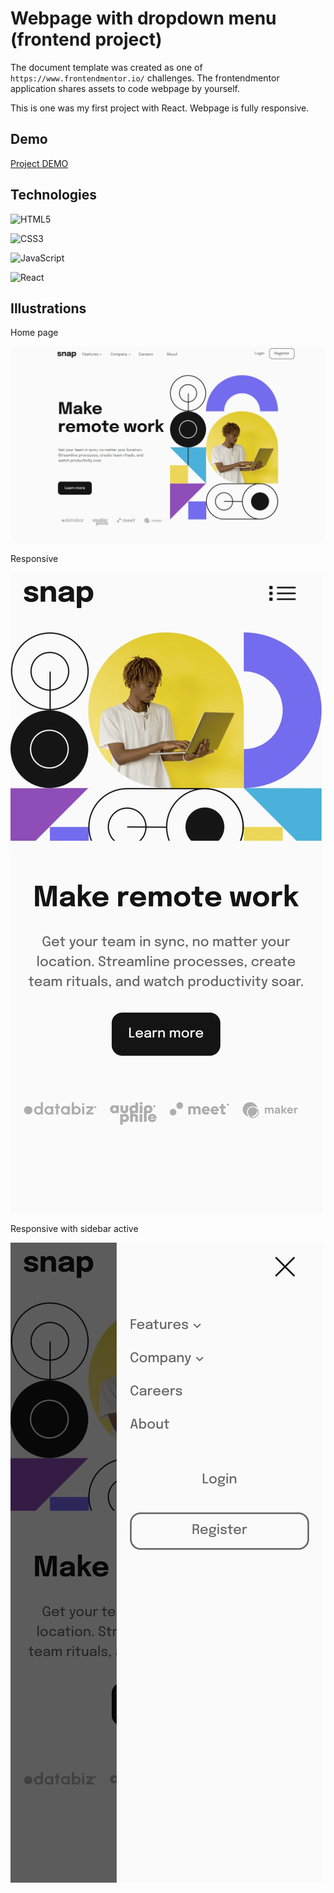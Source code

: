 # Webpage with dropdown menu (frontend project)

The document template was created as one of ```https://www.frontendmentor.io/``` challenges. The frontendmentor application shares assets to code webpage by yourself.
 
This is one was my first project with React. Webpage is fully responsive.

## Demo


[Project DEMO](https://propsowicz.github.io/intro-section-with-dropdown-navigation-main/)


## Technologies

![HTML5](https://img.shields.io/badge/html5-%23E34F26.svg?style=for-the-badge&logo=html5&logoColor=white)

![CSS3](https://img.shields.io/badge/css3-%231572B6.svg?style=for-the-badge&logo=css3&logoColor=white)

![JavaScript](https://img.shields.io/badge/javascript-%23323330.svg?style=for-the-badge&logo=javascript&logoColor=%23F7DF1E)

![React](https://img.shields.io/badge/react-%2320232a.svg?style=for-the-badge&logo=react&logoColor=%2361DAFB)

## Illustrations

Home page

![main](https://github.com/Propsowicz/intro-section-with-dropdown-navigation-main/blob/gh-pages/intro%20main.webp?raw=true)

Responsive

![main](https://github.com/Propsowicz/intro-section-with-dropdown-navigation-main/blob/gh-pages/intro%20resp%201.webp?raw=true)

Responsive with sidebar active

![main](https://github.com/Propsowicz/intro-section-with-dropdown-navigation-main/blob/gh-pages/intro%20resp%202.webp?raw=true)
